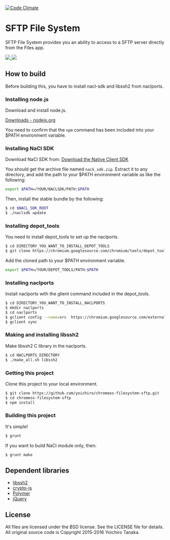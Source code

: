 [![Code Climate](https://codeclimate.com/github/yoichiro/chromeos-filesystem-sftp/badges/gpa.svg)](https://codeclimate.com/github/yoichiro/chromeos-filesystem-sftp)

# SFTP File System

SFTP File System provides you an ability to access to a SFTP server directly from the Files app.

<a target="_blank" href="https://chrome.google.com/webstore/detail/sftp-file-system/gbheifiifcfekkamhepkeogobihicgmn">
  <img src="https://raw.githubusercontent.com/yoichiro/chromeos-filesystem-sftp/master/docs/install-button.png">
</a>

<img src="https://raw.githubusercontent.com/yoichiro/chromeos-filesystem-sftp/master/docs/screenshot-1.png">

## How to build

Before building this, you have to install nacl-sdk and libssh2 from naclports.

### Installing node.js

Download and install node.js.

[Downloads - nodejs.org](https://nodejs.org/en/download/)

You need to confirm that the `npm` command has been included into your $PATH environment variable.

### Installing NaCl SDK

Download NaCl SDK from: [Download the Native Client SDK](https://developer.chrome.com/native-client/sdk/download)

You should get the archive file named `nack_sdk.zip`. Extract it to any directory, and add the path to your $PATH environment variable as like the following:

```bash
export $PATH=/YOUR/NACLSDK/PATH:$PATH
```

Then, install the stable bundle by the following:

```bash
$ cd $NACL_SDK_ROOT
$ ./naclsdk update
```

### Installing depot_tools

You need to install depot_tools to set up the naclports.

```bash
$ cd DIRECTORY_YOU_WANT_TO_INSTALL_DEPOT_TOOLS
$ git clone https://chromium.googlesource.com/chromium/tools/depot_tools.git
```

Add the cloned path to your $PATH environment variable.

```bash
export $PATH=/YOUR/DEPOT_TOOLS/PATH:$PATH
```

### Installing naclports

Install naclports with the glient command included in the depot_tools.

```bash
$ cd DIRECTORY_YOU_WANT_TO_INSTALL_NACLPORTS
$ mkdir naclports
$ cd naclports
$ gclient config --name=src  https://chromium.googlesource.com/external/naclports.git@pepper_43
$ gclient sync
```

### Making and installing libssh2

Make libssh2 C library in the naclports.

```bash
$ cd NACLPORTS_DIRECTORY
$ ./make_all.sh libssh2
```

### Getting this project

Clone this project to your local environment.

```bash
$ git clone https://github.com/yoichiro/chromeos-filesystem-sftp.git
$ cd chromeos-filesystem-sftp
$ npm install
```

### Building this project

It's simple!

```bash
$ grunt
```

If you want to build NaCl module only, then:

```bash
$ grunt make
```

## Dependent libraries

* [libssh2](http://www.libssh2.org/)
* [crypto-js](https://code.google.com/p/crypto-js/)
* [Polymer](https://www.polymer-project.org/)
* [jQuery](http://jquery.com/)

## License

All files are licensed under the BSD license. See the LICENSE file for details.
All original source code is Copyright 2015-2016 Yoichiro Tanaka.
